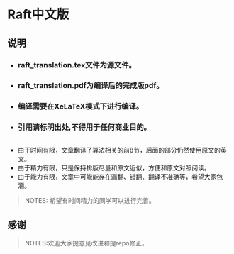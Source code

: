 # Raft中文版
## 说明
- ### raft_translation.tex文件为源文件。
- ### raft_translation.pdf为编译后的完成版pdf。
- ### 编译需要在XeLaTeX模式下进行编译。
- ### 引用请标明出处,不得用于任何商业目的。

## 
- 由于时间有限，文章翻译了算法相关的前8节，后面的部分仍然使用原文的英文。
- 由于精力有限，只是保持排版尽量和原文近似，方便和原文对照阅读。
- 由于能力有限，文章中可能能存在漏翻、错翻、翻译不准确等，希望大家包涵。

> NOTES: 希望有时间精力的同学可以进行完善。


## 感谢

>NOTES:欢迎大家提意见改进和提repo修正。
